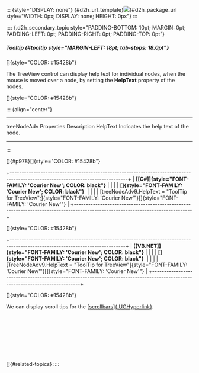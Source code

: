 ::: {style="DISPLAY: none"}
[](ms-xhelp:///?Id=d2h_url_template){#d2h_url_template}![](!package_url!){#d2h_package_url style="WIDTH: 0px; DISPLAY: none; HEIGHT: 0px"}
:::

:::: {.d2h_secondary_topic style="PADDING-BOTTOM: 10pt; MARGIN: 0pt; PADDING-LEFT: 0pt; PADDING-RIGHT: 0pt; PADDING-TOP: 0pt"}
##### Tooltip {#tooltip style="MARGIN-LEFT: 18pt; tab-stops: 18.0pt"}

[]{style="COLOR: #15428b"} 

The TreeView control can display help text for individual nodes, when the mouse is moved over a node, by setting the **HelpText** property of the nodes.

[]{style="COLOR: #15428b"} 

::: {align="center"}
  ------------------------ --------------------------------------
  treeNodeAdv Properties   Description
  HelpText                 Indicates the help text of the node.
  ------------------------ --------------------------------------
:::

[]{#p978}[]{style="COLOR: #15428b"} 

+-------------------------------------------------------------------------------------------------------------------------------+
| **[\[C#\]]{style="FONT-FAMILY: 'Courier New'; COLOR: black"}**                                                                |
|                                                                                                                               |
| **[]{style="FONT-FAMILY: 'Courier New'; COLOR: black"}**                                                                      |
|                                                                                                                               |
| [treeNodeAdv9.HelpText = \"ToolTip for TreeView\";]{style="FONT-FAMILY: 'Courier New'"}[]{style="FONT-FAMILY: 'Courier New'"} |
+-------------------------------------------------------------------------------------------------------------------------------+

[]{style="COLOR: #15428b"} 

+------------------------------------------------------------------------------------------------------------------------------+
| **[\[VB.NET\]]{style="FONT-FAMILY: 'Courier New'; COLOR: black"}**                                                           |
|                                                                                                                              |
| **[]{style="FONT-FAMILY: 'Courier New'; COLOR: black"}**                                                                     |
|                                                                                                                              |
| [TreeNodeAdv9.HelpText = \"ToolTip for TreeView\"]{style="FONT-FAMILY: 'Courier New'"}[]{style="FONT-FAMILY: 'Courier New'"} |
+------------------------------------------------------------------------------------------------------------------------------+

[]{style="COLOR: #15428b"} 

We can display scroll tips for the [[scrollbars]{.UGHyperlink}](../../../../../../../../Documents%20and%20Settings/sylviap/Desktop/Tools%20-%20Part%202.docx#_Scrolling).

 

 

 

 

[]{#related-topics}
::::
